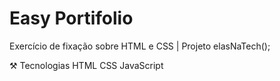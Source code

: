 # Easy Portifolio
Exercício de fixação sobre HTML e CSS | Projeto elasNaTech();

⚒️ Tecnologias
HTML
CSS
JavaScript
